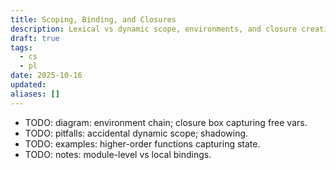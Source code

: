 ```yaml
---
title: Scoping, Binding, and Closures
description: Lexical vs dynamic scope, environments, and closure creation.
draft: true
tags:
  - cs
  - pl
date: 2025-10-16
updated:
aliases: []
---
```

- TODO: diagram: environment chain; closure box capturing free vars.
- TODO: pitfalls: accidental dynamic scope; shadowing.
- TODO: examples: higher-order functions capturing state.
- TODO: notes: module-level vs local bindings.
